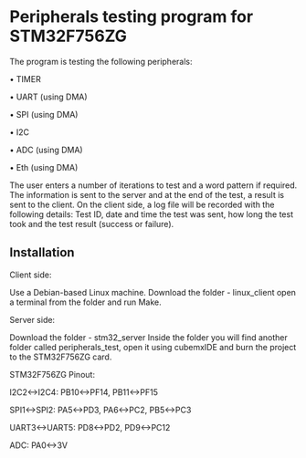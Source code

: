 
# Peripherals testing program for STM32F756ZG

The program is testing the following peripherals:

• TIMER

• UART (using DMA)

• SPI (using DMA)

• I2C 

• ADC (using DMA)

• Eth (using DMA)

The user enters a number of iterations to test and a word pattern if required. 
The information is sent to the server and at the end of the test, a result is sent to the client. 
On the client side, a log file will be recorded with the following details: 
Test ID, date and time the test was sent, how long the test took and the test result (success or failure).

## Installation

Client side:

Use a Debian-based Linux machine.
Download the folder - linux_client
open a terminal from the folder and run Make.


Server side:

Download the folder - stm32_server
Inside the folder you will find another folder called peripherals_test, open it using cubemxIDE and burn the project to the STM32F756ZG card.

STM32F756ZG Pinout:

I2C2<->I2C4: PB10<->PF14, PB11<->PF15

SPI1<->SPI2: PA5<->PD3, PA6<->PC2, PB5<->PC3

UART3<->UART5: PD8<->PD2, PD9<->PC12

ADC: PA0<->3V
